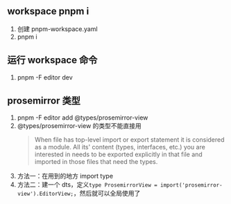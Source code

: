 ## workspace pnpm i

1. 创建 pnpm-workspace.yaml
2. pnpm i

## 运行 workspace 命令

1. pnpm -F editor dev

## prosemirror 类型

1. pnpm -F editor add @types/prosemirror-view
2. @types/prosemirror-view 的类型不能直接用
    > When file has top-level import or export statement it is considered as a module. All its' content (types, interfaces, etc.) you are interested in needs to be exported explicitly in that file and imported in those files that need the types.
3. 方法一：在用到的地方 import type
4. 方法二：建一个 dts，定义`type ProsemirrorView = import('prosemirror-view').EditorView;`，然后就可以全局使用了
